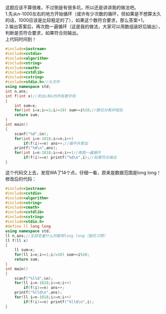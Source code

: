 这题应该不算很难，不过倒是有很多坑，所以还是讲讲我的做法吧。    
1.先从n-1000左右的地方开始循环（或许有少次数的循环，但如果是不想算太久的话，1000应该是比较稳定的了），如果这个数符合要求，那么答案+1。  
2.输出答案后，再次跑一遍循环（这是我的做法，大家可以用数组装好后输出），判断是否符合要求，如果符合则输出。  
上代码时间到！
```cpp
#include<iostream>
#include<cstdio>
#include<algorithm>
#include<string>
#include<cmath>
#include<cstdlib>
#include<cstring>
#include<stdio.h>//头文件
using namespace std;
int n,ans;
int f(int x)//求出x和x的所有数字和
{
	int sum=x;
	for(int i=x;i>=1;i/=10) sum+=i%10;//数位分离并相加
	return sum;
}
int main()
{
	scanf("%d",&n);
	for(int i=n-1018;i<=n;i++)
		if(f(i)==n) ans++;//循环并累加
	printf("%d\n",ans);
	for(int i=n-1018;i<=n;i++)//再跑一遍循环
		if(f(i)==n) printf("%d\n",i);//如果符合输出
}
```
这个代码交上去，发现WA了14个点，仔细一看，原来是数据范围是long long！  
修改后的代码：
```cpp
#include<iostream>
#include<cstdio>
#include<algorithm>
#include<string>
#include<cmath>
#include<cstdlib>
#include<cstring>
#include<stdio.h>
#define ll long long
using namespace std;
ll n,ans;//全部变量什么的都用long long（我的习惯）
ll f(ll x)
{
	ll sum=x;
	for(ll i=x;i>=1;i/=10) sum+=i%10;
	return sum;
}
int main()
{
	scanf("%lld",&n);
	for(ll i=n-1018;i<=n;i++)
		if(f(i)==n) ans++;
	printf("%lld\n",ans);
	for(ll i=n-1018;i<=n;i++)
		if(f(i)==n) printf("%lld\n",i);
}
```

